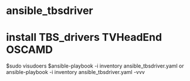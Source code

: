 # ansible_tbsdriver
# install TBS_drivers TVHeadEnd OSCAMD
$sudo visudoers
$ansible-playbook -i inventory ansible_tbsdriver.yaml or ansible-playbook -i inventory ansible_tbsdriver.yaml -vvv
